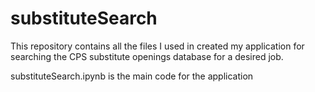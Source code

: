 # substituteSearch

This repository contains all the files I used in created my application for searching the CPS substitute openings database for a desired job.

substituteSearch.ipynb is the main code for the application
